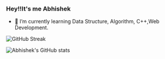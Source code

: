 ### Hey!!It's me Abhishek
- 🌱 I’m currently learning Data Structure, Algorithm, C++,Web Development.

![GitHub Streak](http://github-readme-streak-stats.herokuapp.com?user=01AbhiSingh&theme=tokyonight&hide_border=true&date_format=M%20j%5B%2C%20Y%5D)

![Abhishek's GitHub stats](https://github-readme-stats.vercel.app/api?username=01AbhiSingh&theme=tokyonight )

